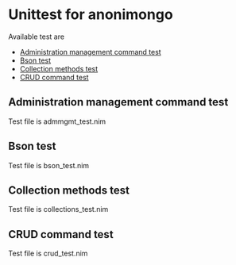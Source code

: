 # Unittest for anonimongo
Available test are

* [Administration management command test](#administration-management-command-test)
* [Bson test](#bson-test)
* [Collection methods test](#collection-methods-test)
* [CRUD command test](#crud-command-test)

## Administration management command test
Test file is admmgmt_test.nim

## Bson test
Test file is bson_test.nim

## Collection methods test
Test file is collections_test.nim

## CRUD command test
Test file is crud_test.nim